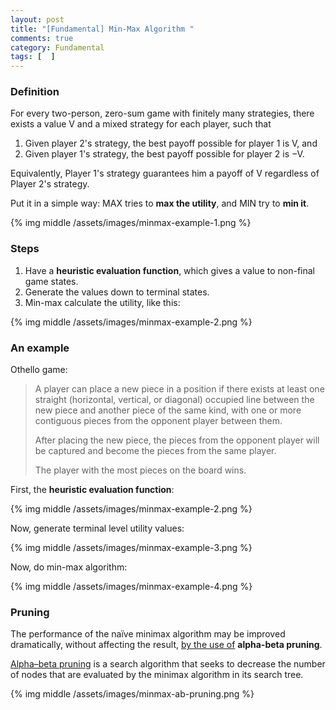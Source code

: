 ```yaml
---
layout: post
title: "[Fundamental] Min-Max Algorithm "
comments: true
category: Fundamental
tags: [  ]
---
```


### Definition

For every two-person, zero-sum game with finitely many strategies, there exists a value V and a mixed strategy for each player, such that

1. Given player 2's strategy, the best payoff possible for player 1 is V, and
1. Given player 1's strategy, the best payoff possible for player 2 is −V.

Equivalently, Player 1's strategy guarantees him a payoff of V regardless of Player 2's strategy. 

Put it in a simple way: MAX tries to __max the utility__, and MIN try to __min it__. 

{% img middle /assets/images/minmax-example-1.png %}

### Steps

1. Have a __heuristic evaluation function__, which gives a value to non-final game states. 
1. Generate the values down to terminal states. 
1. Min-max calculate the utility, like this: 

{% img middle /assets/images/minmax-example-2.png %}

### An example

Othello game:

> A player can place a new piece in a position if there exists at least one straight (horizontal, vertical, or diagonal) occupied line between the new piece and another piece of the same kind, with one or more contiguous pieces from the opponent player between them. 
>
> After placing the new piece, the pieces from the opponent player will be captured and become the pieces from the same player. 
>
> The player with the most pieces on the board wins. 

First, the __heuristic evaluation function__:

{% img middle /assets/images/minmax-example-2.png %}

Now, generate terminal level utility values: 

{% img middle /assets/images/minmax-example-3.png %}

Now, do min-max algorithm: 

{% img middle /assets/images/minmax-example-4.png %}

### Pruning

The performance of the naïve minimax algorithm may be improved dramatically, without affecting the result, [by the use of](http://en.wikipedia.org/wiki/Minimax#Minimax_algorithm_with_alternate_moves) __alpha-beta pruning__. 

[Alpha–beta pruning](http://en.wikipedia.org/wiki/Alpha%E2%80%93beta_pruning) is a search algorithm that seeks to decrease the number of nodes that are evaluated by the minimax algorithm in its search tree. 

{% img middle /assets/images/minmax-ab-pruning.png %}
